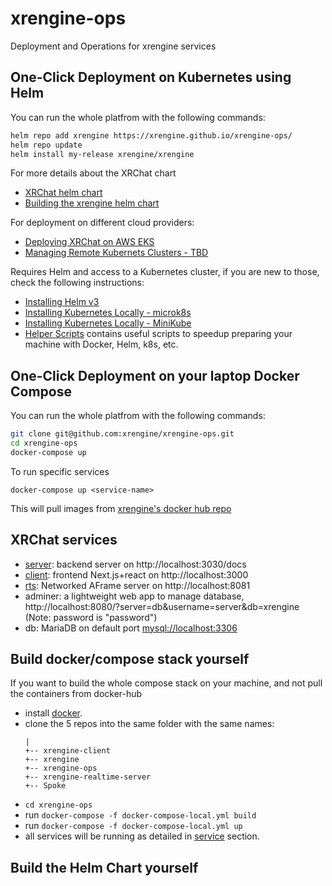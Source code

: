 # xrengine-ops
Deployment and Operations for xrengine services

## One-Click Deployment on Kubernetes using Helm

You can run the whole platfrom with the following commands:
``` bash
helm repo add xrengine https://xrengine.github.io/xrengine-ops/
helm repo update
helm install my-release xrengine/xrengine
```
For more details about the XRChat chart

- [XRChat helm chart](xrengine/)
- [Building the xrengine helm chart](docs/release-helm-chart.md)

For deployment on different cloud providers:

- [Deploying XRChat on AWS EKS](docs/deploy_on_eks.md)
- [Managing Remote Kubernets Clusters - TBD](docs/managing_remote_kubernets.md)

Requires Helm and access to a Kubernetes cluster, if you are new to those, check the following instructions:

- [Installing Helm v3](https://www.digitalocean.com/community/tutorials/how-to-install-software-on-kubernetes-clusters-with-the-helm-3-package-manager)
- [Installing Kubernetes Locally - microk8s](https://ubuntu.com/tutorials/install-a-local-kubernetes-with-microk8s#2-deploying-microk8s)
- [Installing Kubernetes Locally - MiniKube](https://minikube.sigs.k8s.io/docs/start/)
- [Helper Scripts](scripts/) contains useful scripts to speedup preparing your machine with Docker, Helm, k8s, etc.

## One-Click Deployment on your laptop Docker Compose

You can run the whole platfrom with the following commands:
``` bash
git clone git@github.com:xrengine/xrengine-ops.git
cd xrengine-ops
docker-compose up
```
To run specific services
```
docker-compose up <service-name>
```

This will pull images from [xrengine's docker hub repo](https://hub.docker.com/u/xrengine)

## XRChat services

- [server](https://github.com/xrengine/xrengine): backend server on http://localhost:3030/docs
- [client](https://github.com/xrengine/xrengine-client): frontend Next.js+react on http://localhost:3000
- [rts](https://github.com/xrengine/xrengine-realtime-server): Networked AFrame server on http://localhost:8081
- adminer: a lightweight web app to manage database, http://localhost:8080/?server=db&username=server&db=xrengine  (Note: password is "password")
- db: MariaDB on default port [mysql://localhost:3306]() 

## Build docker/compose stack yourself

If you want to build the whole compose stack on your machine, and not pull the containers from docker-hub

- install [docker](https://docs.docker.com/get-docker/).
- clone the 5 repos into the same folder with the same names:
    ```
    |
    +-- xrengine-client
    +-- xrengine
    +-- xrengine-ops
    +-- xrengine-realtime-server
    +-- Spoke
    ```
- `cd xrengine-ops`
- run `docker-compose -f docker-compose-local.yml build`
- run `docker-compose -f docker-compose-local.yml up`
- all services will be running as detailed in [service](Services) section.

## Build the Helm Chart yourself

